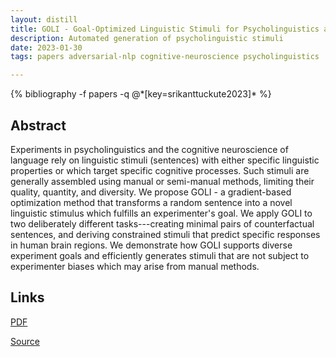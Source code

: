 ```yaml
---
layout: distill
title: GOLI - Goal-Optimized Linguistic Stimuli for Psycholinguistics and Cognitive Neuroscience
description: Automated generation of psycholinguistic stimuli
date: 2023-01-30
tags: papers adversarial-nlp cognitive-neuroscience psycholinguistics

---
```

<div class="publications">
    {% bibliography -f papers -q @*[key=srikanttuckute2023]* %}
</div>

## Abstract 
Experiments in psycholinguistics and the cognitive neuroscience of language rely on linguistic stimuli (sentences) with either specific linguistic properties or which target specific cognitive processes.
Such stimuli are generally assembled using manual or semi-manual methods, limiting their quality, quantity, and diversity.
We propose GOLI - a gradient-based optimization method that transforms a random sentence into a novel linguistic stimulus which fulfills an experimenter's goal.
We apply GOLI to two deliberately different tasks---creating minimal pairs of counterfactual sentences, and deriving constrained stimuli that predict specific responses in human brain regions.
We demonstrate how GOLI supports diverse experiment goals and efficiently generates stimuli that are not subject to experimenter biases which may arise from manual methods.

## Links
[PDF](/assets/papers/goli_23.pdf)

[Source](https://github.com/ALFA-group/GOLI)